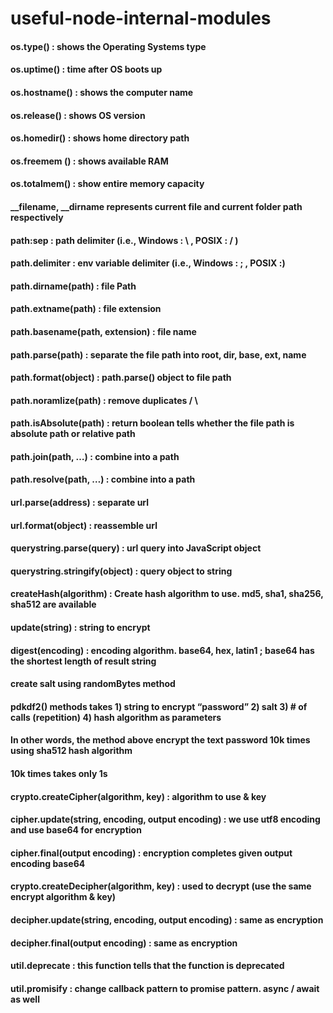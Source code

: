 # useful-node-internal-modules
#### os.type() : shows the Operating Systems type
#### os.uptime() : time after OS boots up
#### os.hostname() : shows the computer name
#### os.release() : shows OS version
#### os.homedir() : shows home directory path
#### os.freemem () : shows available RAM
#### os.totalmem() : show entire memory capacity

#### __filename, __dirname represents current file and current folder path respectively
#### path:sep : path delimiter (i.e., Windows : \ , POSIX : / )
#### path.delimiter : env variable delimiter (i.e., Windows : ; , POSIX :)
#### path.dirname(path) : file Path
#### path.extname(path) : file extension
#### path.basename(path, extension) : file name
#### path.parse(path) : separate the file path into root, dir, base, ext, name
#### path.format(object) : path.parse() object to file path
#### path.noramlize(path) : remove duplicates / \
#### path.isAbsolute(path) : return boolean tells whether the file path is absolute path or relative path
#### path.join(path, …) : combine into a path
#### path.resolve(path, …) : combine into a path

#### url.parse(address) : separate url
#### url.format(object) : reassemble url

#### querystring.parse(query) : url query into JavaScript object
#### querystring.stringify(object) : query object to string

#### createHash(algorithm) : Create hash algorithm to use. md5, sha1, sha256, sha512 are available
#### update(string) : string to encrypt
#### digest(encoding) : encoding algorithm. base64, hex, latin1 ; base64 has the shortest length of result string

#### create salt using randomBytes method
#### pdkdf2() methods takes 1) string to encrypt “password” 2) salt 3) # of calls (repetition) 4) hash algorithm as parameters
#### In other words, the method above encrypt the text password 10k times using sha512 hash algorithm
#### 10k times takes only 1s

#### crypto.createCipher(algorithm, key) : algorithm to use & key
#### cipher.update(string, encoding, output encoding) : we use utf8 encoding and use base64 for encryption
#### cipher.final(output encoding) : encryption completes given output encoding base64
#### crypto.createDecipher(algorithm, key) : used to decrypt (use the same encrypt algorithm & key)
#### decipher.update(string, encoding, output encoding) : same as encryption
#### decipher.final(output encoding) : same as encryption

#### util.deprecate : this function tells that the function is deprecated
#### util.promisify : change callback pattern to promise pattern. async / await as well